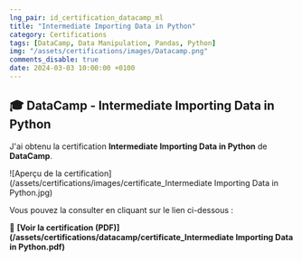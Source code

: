 ```yaml
---
lng_pair: id_certification_datacamp_ml
title: "Intermediate Importing Data in Python"
category: Certifications
tags: [DataCamp, Data Manipulation, Pandas, Python]
img: "/assets/certifications/images/Datacamp.png"
comments_disable: true
date: 2024-03-03 10:00:00 +0100
---
```


## 🎓 DataCamp - Intermediate Importing Data in Python

J'ai obtenu la certification **Intermediate Importing Data in Python** de **DataCamp**.

![Aperçu de la certification](/assets/certifications/images/certificate_Intermediate Importing Data in Python.jpg)  

Vous pouvez la consulter en cliquant sur le lien ci-dessous :

📜 **[Voir la certification (PDF)](/assets/certifications/datacamp/certificate_Intermediate Importing Data in Python.pdf)** 
